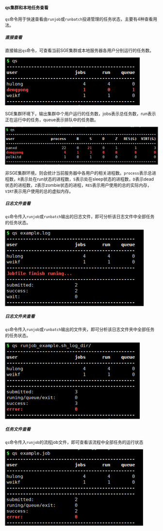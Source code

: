 #### qs集群和本地任务查看

`qs`命令用于快速查看由`runjob`或`runbatch`投递管理的任务状态，主要有4种查看用法。

##### 直接查看

直接输出`qs`命令，可查看当前SGE集群或本地服务器各用户分别运行的任务数。

![qs1](./img/qs1.png)

SGE集群环境下，输出集群中个用户运行的任务数，jobs表示总任务数，run表示正在运行中的任务，queue表示排队中的任务数。

![qs2](./img/qs2.png)

非SGE集群环境，则会统计当前服务器中各用户的相关进程数。`process`表示总进程数，`R`表示处在run状态的进程数，`S`表示处在sleep状态的进程数，`D`表示dead状态的进程数，`Z`表示zombie状态的进程，`RES`表示用户使用的总的实际内存，`VIRT`表示用户使用的总的虚拟内存。



##### 日志文件查看

`qs`命令传入`runjob`或`runbatch`输出的日志文件，即可分析该日志文件中全部任务的任务状态。

![qs3](./img/qs3.png)

##### 日志文件夹查看

`qs`命令传入`runjob`或`runbatch`输出的文件夹，即可分析该日志文件夹中全部任务的任务状态。

![qs4](./img/qs4.png)



##### 任务文件查看

`qs`命令传入`runjob`的流程job文件，即可查看该流程中全部任务的运行状态

![qs5](./img/qs5.png)
